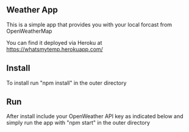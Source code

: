 ## Weather App

This is a simple app that provides you with your local forcast from OpenWeatherMap 

You can find it deployed via Heroku at https://whatsmytemp.herokuapp.com/


## Install

To install run "npm install" in the outer directory

## Run 

After install include your OpenWeather API key as indicated below and simply run the app with "npm start" in the outer directory


